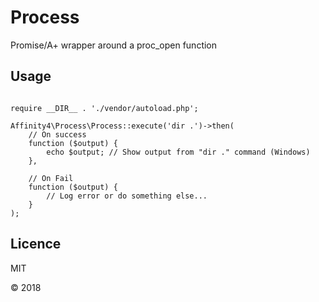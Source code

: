 # Process

Promise/A+ wrapper around a proc_open function

## Usage

```

require __DIR__ . './vendor/autoload.php';

Affinity4\Process\Process::execute('dir .')->then(
    // On success
    function ($output) {
        echo $output; // Show output from "dir ." command (Windows)
    },

    // On Fail
    function ($output) {
        // Log error or do something else...
    }
);

```

## Licence

MIT

&copy; 2018
